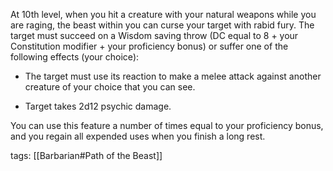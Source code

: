 At 10th level, when you hit a creature with your natural weapons while you are raging, the beast within you can curse your target with rabid fury. The target must succeed on a Wisdom saving throw (DC equal to 8 + your Constitution modifier + your proficiency bonus) or suffer one of the following effects (your choice):

-   The target must use its reaction to make a melee attack against another creature of your choice that you can see.

-   Target takes 2d12 psychic damage.

You can use this feature a number of times equal to your proficiency bonus, and you regain all expended uses when you finish a long rest.

tags: [[Barbarian#Path of the Beast]]